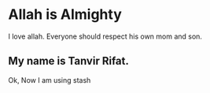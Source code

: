 # Allah is Almighty

I love allah. Everyone should respect his own mom and son.

## My name is Tanvir Rifat.
Ok, Now I am using stash
